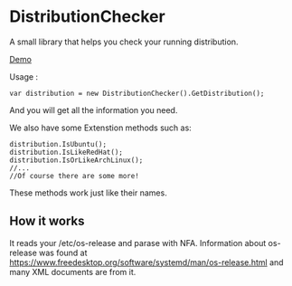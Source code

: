 # DistributionChecker
A small library that helps you check your running distribution.

[Demo](https://github.com/HCGStudio/DistributionChecker/blob/main/demo/DistributionCheckerDemo/Program.cs)

Usage :
``` CSharp
var distribution = new DistributionChecker().GetDistribution();
```
And you will get all the information you need.

We also have some Extenstion methods such as:
``` CSharp
distribution.IsUbuntu();
distribution.IsLikeRedHat();
distribution.IsOrLikeArchLinux();
//...
//Of course there are some more!
```
These methods work just like their names. 

## How it works

It reads your /etc/os-release and parase with NFA.
Information about os-release was found at https://www.freedesktop.org/software/systemd/man/os-release.html and many XML documents are from it.
